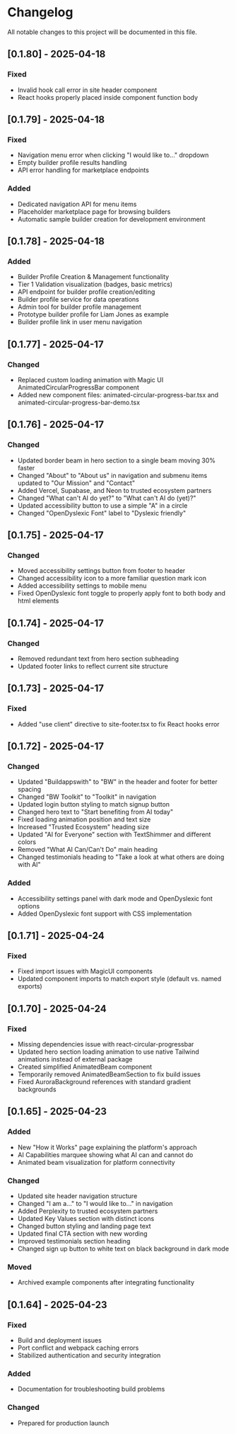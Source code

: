# Changelog

All notable changes to this project will be documented in this file.

## [0.1.80] - 2025-04-18

### Fixed
- Invalid hook call error in site header component
- React hooks properly placed inside component function body

## [0.1.79] - 2025-04-18

### Fixed
- Navigation menu error when clicking "I would like to..." dropdown
- Empty builder profile results handling
- API error handling for marketplace endpoints

### Added
- Dedicated navigation API for menu items
- Placeholder marketplace page for browsing builders
- Automatic sample builder creation for development environment

## [0.1.78] - 2025-04-18

### Added
- Builder Profile Creation & Management functionality
- Tier 1 Validation visualization (badges, basic metrics)
- API endpoint for builder profile creation/editing
- Builder profile service for data operations
- Admin tool for builder profile management
- Prototype builder profile for Liam Jones as example
- Builder profile link in user menu navigation

## [0.1.77] - 2025-04-17

### Changed
- Replaced custom loading animation with Magic UI AnimatedCircularProgressBar component
- Added new component files: animated-circular-progress-bar.tsx and animated-circular-progress-bar-demo.tsx

## [0.1.76] - 2025-04-17

### Changed
- Updated border beam in hero section to a single beam moving 30% faster
- Changed "About" to "About us" in navigation and submenu items updated to "Our Mission" and "Contact"
- Added Vercel, Supabase, and Neon to trusted ecosystem partners
- Changed "What can't AI do yet?" to "What can't AI do (yet)?"
- Updated accessibility button to use a simple "A" in a circle
- Changed "OpenDyslexic Font" label to "Dyslexic friendly"

## [0.1.75] - 2025-04-17

### Changed
- Moved accessibility settings button from footer to header
- Changed accessibility icon to a more familiar question mark icon
- Added accessibility settings to mobile menu
- Fixed OpenDyslexic font toggle to properly apply font to both body and html elements

## [0.1.74] - 2025-04-17

### Changed
- Removed redundant text from hero section subheading
- Updated footer links to reflect current site structure

## [0.1.73] - 2025-04-17

### Fixed
- Added "use client" directive to site-footer.tsx to fix React hooks error

## [0.1.72] - 2025-04-17

### Changed
- Updated "Buildappswith" to "BW" in the header and footer for better spacing
- Changed "BW Toolkit" to "Toolkit" in navigation
- Updated login button styling to match signup button
- Changed hero text to "Start benefiting from AI today"
- Fixed loading animation position and text size
- Increased "Trusted Ecosystem" heading size
- Updated "AI for Everyone" section with TextShimmer and different colors
- Removed "What AI Can/Can't Do" main heading
- Changed testimonials heading to "Take a look at what others are doing with AI"

### Added
- Accessibility settings panel with dark mode and OpenDyslexic font options
- Added OpenDyslexic font support with CSS implementation

## [0.1.71] - 2025-04-24

### Fixed
- Fixed import issues with MagicUI components
- Updated component imports to match export style (default vs. named exports)

## [0.1.70] - 2025-04-24

### Fixed
- Missing dependencies issue with react-circular-progressbar
- Updated hero section loading animation to use native Tailwind animations instead of external package
- Created simplified AnimatedBeam component
- Temporarily removed AnimatedBeamSection to fix build issues
- Fixed AuroraBackground references with standard gradient backgrounds

## [0.1.65] - 2025-04-23

### Added
- New "How it Works" page explaining the platform's approach
- AI Capabilities marquee showing what AI can and cannot do
- Animated beam visualization for platform connectivity

### Changed
- Updated site header navigation structure
- Changed "I am a..." to "I would like to..." in navigation
- Added Perplexity to trusted ecosystem partners
- Updated Key Values section with distinct icons
- Changed button styling and landing page text
- Updated final CTA section with new wording
- Improved testimonials section heading
- Changed sign up button to white text on black background in dark mode

### Moved
- Archived example components after integrating functionality

## [0.1.64] - 2025-04-23

### Fixed
- Build and deployment issues
- Port conflict and webpack caching errors
- Stabilized authentication and security integration

### Added
- Documentation for troubleshooting build problems

### Changed
- Prepared for production launch